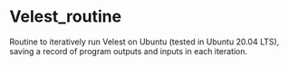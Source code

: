 # Velest_routine
Routine to iteratively run Velest on Ubuntu (tested in Ubuntu 20.04 LTS), saving a record of program outputs and inputs in each iteration.
